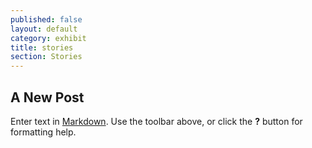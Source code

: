 ```yaml
---
published: false
layout: default
category: exhibit
title: stories
section: Stories
---
```


## A New Post

Enter text in [Markdown](http://daringfireball.net/projects/markdown/). Use the toolbar above, or click the **?** button for formatting help.
